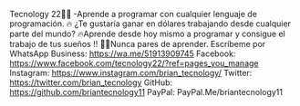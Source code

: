 Tecnology 22👨‍💻
-Aprende a programar con cualquier lenguaje de programación.
🔥 ¿Te gustaría ganar en dólares trabajando desde cualquier parte del mundo?
🔥Aprende desde hoy mismo a programar y consigue el trabajo de tus sueños !!
👨‍💻Nunca pares de aprender.
Escríbeme por
WhatsApp Business:
https://wa.me/51913909745
Facebook:
https://www.facebook.com/tecnology22/?ref=pages_you_manage
Instagram:
https://www.instagram.com/brian_tecnology/
Twitter:
https://twitter.com/brian_tecnology
GitHub:
https://github.com/briantecnology11
PayPal:
PayPal.Me/briantecnology11
